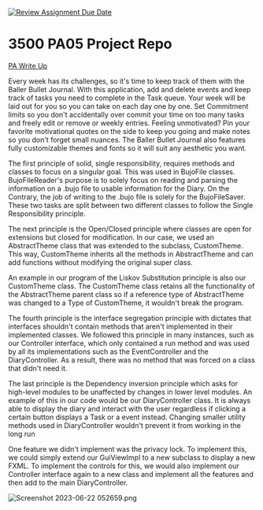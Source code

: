 [![Review Assignment Due Date](https://classroom.github.com/assets/deadline-readme-button-24ddc0f5d75046c5622901739e7c5dd533143b0c8e959d652212380cedb1ea36.svg)](https://classroom.github.com/a/x6ckGcN8)
# 3500 PA05 Project Repo

[PA Write Up](https://markefontenot.notion.site/PA-05-8263d28a81a7473d8372c6579abd6481)

Every week has its challenges, so it's time to keep track of them with the Baller Bullet Journal. With this
application, add and delete events and keep track of tasks you need to complete in the Task queue. Your week
will be laid out for you so you can take on each day one by one. Set Commitment limits so you don't
accidentally over commit your time on too many tasks and freely edit or remove or weekly entries.
Feeling unmotivated? Pin your favorite motivational quotes on the side to keep you going and make notes so
you don't forget small nuances. The Baller Bullet Journal also features fully customizable themes and fonts
so it will suit any aesthetic you want.

The first principle of solid, single responsibility, requires methods and classes to focus on a singular goal.
This was used in BujoFile classes. BujoFileReader's purpose is to solely focus on reading and parsing the
information on a .bujo file to usable information for the Diary. On the Contrary, the job of writing to the
.bujo file is solely for the BujoFileSaver. These two tasks are split between two different classes to
follow the Single Responsibility principle.

The next principle is the Open/Closed principle where classes are open for extensions but closed for
modification. In our case, we used an AbstractTheme class that was extended to the subclass, CustomTheme.
This way, CustomTheme inherits all the methods in AbstractTheme and can add functions without modifying
the original super class.

An example in our program of the Liskov Substitution principle is also our CustomTheme class. The CustomTheme
class retains all the functionality of the AbstractTheme parent class so if a reference type of AbstractTheme
was changed to a Type of CustomTheme, it wouldn't break the program.

The fourth principle is the interface segregation principle with dictates that interfaces shouldn't
contain methods that aren't implemented in their implemented classes. We followed this principle in
many instances, such as our Controller interface, which only contained a run method and was used by
all its implementations such as the EventController and the DiaryController. As a result, there
was no method that was forced on a class that didn't need it.

The last principle is the Dependency inversion principle which asks for high-level modules to be
unaffected by changes in lower level modules. An example of this in our code would be our DiaryController
class. It is always able to display the diary and interact with the user regardless if clicking a certain
button displays a Task or a event instead. Changing smaller utility methods used in DiaryController
wouldn't prevent it from working in the long run

One feature we didn't implement was the privacy lock. To implement this, we could simply extend our
GuiViewImpl to a new subclass to display a new FXML. To implement the controls for this, we would
also implement our Controller interface again to a new class and implement all the features and then
add to the main DiaryController.

![Screenshot 2023-06-22 052659.png](..%2F..%2FDesktop%2FScreenshot%202023-06-22%20052659.png)
